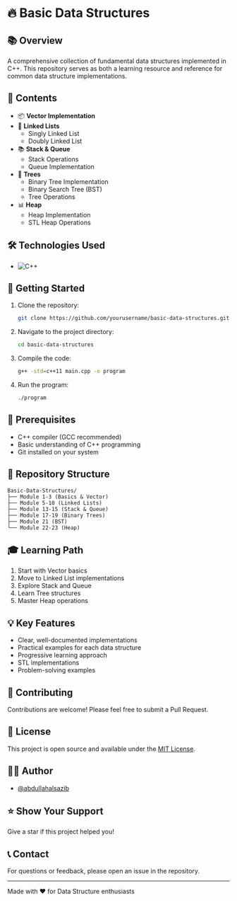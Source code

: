 # 🔥 Basic Data Structures

## 📚 Overview
A comprehensive collection of fundamental data structures implemented in C++. This repository serves as both a learning resource and reference for common data structure implementations.

## 🎯 Contents
- 📦 **Vector Implementation**
- 📝 **Linked Lists**
  - Singly Linked List
  - Doubly Linked List
- 📚 **Stack & Queue**
  - Stack Operations
  - Queue Implementation
- 🌳 **Trees**
  - Binary Tree Implementation
  - Binary Search Tree (BST)
  - Tree Operations
- 📊 **Heap**
  - Heap Implementation
  - STL Heap Operations

## 🛠️ Technologies Used
- ![C++](https://img.shields.io/badge/C++-00599C?style=flat&logo=c%2B%2B&logoColor=white)
## 🚀 Getting Started
1. Clone the repository:
   ```bash
   git clone https://github.com/yourusername/basic-data-structures.git
   ```
2. Navigate to the project directory:
   ```bash
   cd basic-data-structures
   ```
3. Compile the code:
   ```bash
   g++ -std=c++11 main.cpp -o program
   ```
4. Run the program:
   ```bash
   ./program
   ```

## 📝 Prerequisites
- C++ compiler (GCC recommended)
- Basic understanding of C++ programming
- Git installed on your system

## 📂 Repository Structure
```
Basic-Data-Structures/
├── Module 1-3 (Basics & Vector)
├── Module 5-10 (Linked Lists)
├── Module 13-15 (Stack & Queue)
├── Module 17-19 (Binary Trees)
├── Module 21 (BST)
└── Module 22-23 (Heap)
```


## 🎓 Learning Path
1. Start with Vector basics
2. Move to Linked List implementations
3. Explore Stack and Queue
4. Learn Tree structures
5. Master Heap operations

## 💡 Key Features
- Clear, well-documented implementations
- Practical examples for each data structure
- Progressive learning approach
- STL implementations
- Problem-solving examples

## 🤝 Contributing
Contributions are welcome! Please feel free to submit a Pull Request.

## 📝 License
This project is open source and available under the [MIT License](LICENSE).

## 👨‍💻 Author
- [@abdullahalsazib](https://github.com/abdullahalsazib)

## ⭐ Show Your Support
Give a star if this project helped you!

## 📞 Contact
For questions or feedback, please open an issue in the repository.

---
Made with ❤️ for Data Structure enthusiasts

